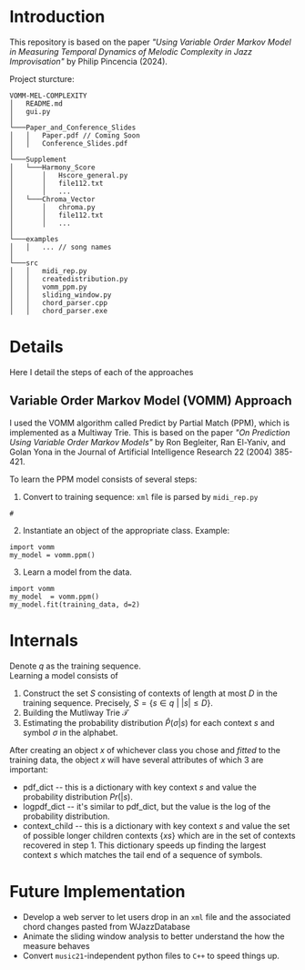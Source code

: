 Introduction
===========

This repository is based on the paper *"Using Variable Order Markov Model in Measuring Temporal Dynamics of Melodic Complexity in Jazz Improvisation"* by Philip Pincencia (2024).


Project sturcture:
```
VOMM-MEL-COMPLEXITY
│   README.md
│   gui.py
│   
└───Paper_and_Conference_Slides
│   │   Paper.pdf // Coming Soon
│   │   Conference_Slides.pdf
│
└───Supplement
│   └───Harmony_Score
│       │   Hscore_general.py
│       │   file112.txt
│       │   ...
│   └───Chroma_Vector
│       │   chroma.py
│       │   file112.txt
│       │   ...
│   
└───examples
│   │   ... // song names
│   
└───src
│   │   midi_rep.py
│   │   createdistribution.py
│   │   vomm_ppm.py
│   │   sliding_window.py
│   │   chord_parser.cpp
│   │   chord_parser.exe
```

<h1>Details</h1>

Here I detail the steps of each of the approaches

Variable Order Markov Model (VOMM) Approach
---
I used the VOMM algorithm called Predict by Partial Match (PPM), which is implemented as a Multiway Trie. This is based on the paper *"On Prediction Using Variable
Order Markov Models"* by Ron Begleiter, Ran El-Yaniv, and Golan Yona in
the Journal of Artificial Intelligence Research 22 (2004) 385-421.

To learn the PPM model consists of several steps:

1. Convert to training sequence: `xml` file is parsed by `midi_rep.py` 
```{python}
#

```
2. Instantiate an object of the appropriate class. Example:
```{python}
import vomm
my_model = vomm.ppm()
```
3. Learn a model from the data.
```{python}
import vomm
my_model  = vomm.ppm()
my_model.fit(training_data, d=2)
```

Internals
=========
Denote $q$ as the training sequence.\
Learning a model consists of

1. Construct the set $S$ consisting of contexts of length at most $D$ in the training sequence. Precisely, $S=\{s\in q ~|~|s|\leq D\}$.
2. Building the Mutliway Trie $\mathcal{T}$ 
2. Estimating the probability distribution $\hat P(\sigma|s)$ for each context $s$ and symbol $\sigma$ in the alphabet.

After creating an object $x$ of whichever class you chose and *fitted*
to the training data, the object $x$ will have several attributes of
which 3 are important:

* pdf_dict -- this is a dictionary with key context $s$ and value the probability distribution $Pr(|s)$.
* logpdf_dict -- it's similar to pdf_dict, but the value is the log of the probability distribution.
* context_child -- this is a dictionary with key context $s$ and value
  the set of possible longer children contexts $\{ xs \}$ which are in
  the set of contexts recovered in step 1. This dictionary speeds up
  finding the largest context $s$ which matches the tail end of a
  sequence of symbols.

Future Implementation
===========
- Develop a web server to let users drop in an `xml` file and the associated chord changes pasted from WJazzDatabase
- Animate the sliding window analysis to better understand the how the measure behaves
- Convert `music21`-independent python files to `C++` to speed things up.